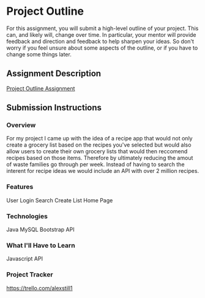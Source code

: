 # Project Outline
For this assignment, you will submit a high-level outline of your project. This can, and likely will, change over time. In particular, your mentor will provide feedback and direction and feedback to help sharpen your ideas. So don't worry if you feel unsure about some aspects of the outline, or if you have to change some things later.

## Assignment Description
[Project Outline Assignment](https://education.launchcode.org/liftoff/assignments/project-outline/)

## Submission Instructions

### Overview
For my project I came up with the idea of a recipe app that would not only create a grocery list based on the recipes you've selected but would also allow users to create their own grocery lists that would then reccomend recipes based on those items. Therefore by ultimately reducing the amout  of waste families go through per week. Instead of having to search the interent for recipe ideas we would include an API with over 2 million recipes. 
### Features
User Login
Search 
Create List
Home Page
### Technologies
Java 
MySQL
Bootstrap
API

### What I'll Have to Learn
Javascript
API

### Project Tracker
https://trello.com/alexstill1
